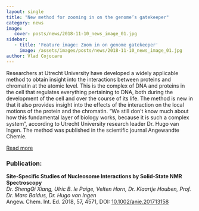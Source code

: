 ```yaml
---
layout: single
title: "New method for zooming in on the genome’s gatekeeper"
category: news
image:
   cover: posts/news/2018-11-10_news_image_01.jpg
sidebar:
   - title: 'Feature image: Zoom in on genome gatekeeper'
     image: /assets/images/posts/news/2018-11-10_news_image_01.jpg
author: Vlad Cojocaru
---
```


<!-- ![Post Image](/assets/images/posts/news/2018-11-10_news_image_01.jpg) -->


Researchers at Utrecht University have developed a widely applicable method to obtain insight into the interactions between proteins and chromatin at the atomic level. This is the complex of DNA and proteins in the cell that regulates everything pertaining to DNA, both during the development of the cell and over the course of its life. The method is new in that it also provides insight into the effects of the interaction on the local motions of the protein and the chromatin. “We still don’t know much about how this fundamental layer of biology works, because it is such a complex system”, according to Utrecht University research leader Dr. Hugo van Ingen. The method was published in the scientific journal Angewandte Chemie.

[Read more](https://www.uu.nl/en/news/new-method-for-zooming-in-on-the-genomes-gatekeeper)

### Publication:

**Site‐Specific Studies of Nucleosome Interactions by Solid‐State NMR Spectroscopy**\
*Dr. ShengQi Xiang, Ulric B. le Paige, Velten Horn, Dr. Klaartje Houben, Prof. Dr. Marc Baldus, Dr. Hugo van Ingen*\
Angew. Chem. Int. Ed. 2018, 57, 4571, DOI: [10.1002/anie.201713158](https://onlinelibrary.wiley.com/doi/full/10.1002/anie.201713158)